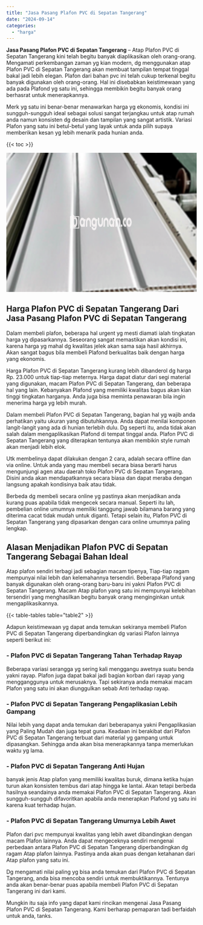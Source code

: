 ```yaml
---
title: "Jasa Pasang Plafon PVC di Sepatan Tangerang"
date: "2024-09-14"
categories: 
  - "harga"
---
```


**Jasa Pasang Plafon PVC di Sepatan Tangerang** – Atap Plafon PVC di Sepatan Tangerang kini telah begitu banyak diaplikasikan oleh orang-orang. Mengamati perkembangan zaman yg kian modern, dg menggunakan atap Plafon PVC di Sepatan Tangerang akan membuat tampilan tempat tinggal bakal jadi lebih elegan. Plafon dari bahan pvc ini telah cukup terkenal begitu banyak digunakan oleh orang-orang. Hal ini disebabkan keistimewaan yang ada pada Plafond yg satu ini, sehingga membikin begitu banyak orang berhasrat untuk menerapkannya.

Merk yg satu ini benar-benar menawarkan harga yg ekonomis, kondisi ini sungguh-sungguh ideal sebagai solusi sangat terjangkau untuk atap rumah anda namun konsisten dg desain dan tampilan yang sangat artistik. Variasi Plafon yang satu ini betul-betul yang layak untuk anda pilih supaya memberikan kesan yg lebih menarik pada hunian anda.

{{< toc >}}

![Jasa Pasang Plafon PVC di Sepatan Tangerang](/images/flafond-pvc-murah11.png)

## Harga Plafon PVC di Sepatan Tangerang Dari Jasa Pasang Plafon PVC di Sepatan Tangerang

Dalam membeli plafon, beberapa hal urgent yg mesti diamati ialah tingkatan harga yg dipasarkannya. Seseorang sangat memastikan akan kondisi ini, karena harga yg mahal dg kwalitas jelek akan sama saja hasil akhirnya. Akan sangat bagus bila membeli Plafond berkualitas baik dengan harga yang ekonomis.

Harga Plafon PVC di Sepatan Tangerang kurang lebih dibanderol dg harga Rp. 23.000 untuk tiap-tiap meternya. Harga dapat diatur dari segi material yang digunakan, macam Plafon PVC di Sepatan Tangerang, dan beberapa hal yang lain. Kebanyakan Plafond yang memiliki kwalitas bagus akan kian tinggi tingkatan harganya. Anda juga bisa meminta penawaran bila ingin menerima harga yg lebih murah.

Dalam membeli Plafon PVC di Sepatan Tangerang, bagian hal yg wajib anda perhatikan yaitu ukuran yang dibutuhkannya. Anda dapat menilai komponen langit-langit yang ada di hunian terlebih dulu. Dg seperti itu, anda tidak akan salah dalam mengaplikasikan Plafond di tempat tinggal anda. Plafon PVC di Sepatan Tangerang yang diterapkan tentunya akan membikin style rumah akan menjadi lebih elok.

Utk membelinya dapat dilakukan dengan 2 cara, adalah secara offline dan via online. Untuk anda yang mau membeli secara biasa berarti harus mengunjungi agen atau daerah toko Plafon PVC di Sepatan Tangerang. Disini anda akan mendapatkannya secara biasa dan dapat meraba dengan langsung apakah kondisinya baik atau tidak.

Berbeda dg membeli secara online yg pastinya akan menjadikan anda kurang puas apabila tidak mengecek secara manual. Seperti itu lah, pembelian online umumnya memiliki tanggung jawab bilamana barang yang diterima cacat tidak mudah untuk diganti. Tetapi selain itu, Plafon PVC di Sepatan Tangerang yang dipasarkan dengan cara online umumnya paling lengkap.

## Alasan Menjadikan Plafon PVC di Sepatan Tangerang Sebagai Bahan Ideal

Atap plafon sendiri terbagi jadi sebagian macam tipenya, Tiap-tiap ragam mempunyai nilai lebih dan kelemahannya tersendiri. Beberapa Plafond yang banyak digunakan oleh orang-orang baru-baru ini yakni Plafon PVC di Sepatan Tangerang. Macam Atap plafon yang satu ini mempunyai kelebihan tersendiri yang menghasilkan begitu banyak orang menginginkan untuk mengaplikasikannya.

{{< table-tables table="table2" >}}

Adapun keistimewaan yg dapat anda temukan sekiranya membeli Plafon PVC di Sepatan Tangerang diperbandingkan dg variasi Plafon lainnya seperti berikut ini:

### \- Plafon PVC di Sepatan Tangerang Tahan Terhadap Rayap

Beberapa variasi serangga yg sering kali menggangu awetnya suatu benda yakni rayap. Plafon juga dapat bakal jadi bagian korban dari rayap yang mengganggunya untuk merusaknya. Tapi sekiranya anda memakai macam Plafon yang satu ini akan diunggulkan sebab Anti terhadap rayap.

### \- Plafon PVC di Sepatan Tangerang Pengaplikasian Lebih Gampang

Nilai lebih yang dapat anda temukan dari beberapanya yakni Pengaplikasian yang Paling Mudah dan juga tepat guna. Keadaan ini berakibat dari Plafon PVC di Sepatan Tangerang terbuat dari material yg gampang untuk dipasangkan. Sehingga anda akan bisa menerapkannya tanpa memerlukan waktu yg lama.

### \- Plafon PVC di Sepatan Tangerang Anti Hujan

banyak jenis Atap plafon yang memiliki kwalitas buruk, dimana ketika hujan turun akan konsisten tembus dari atap hingga ke lantai. Akan tetapi berbeda hasilnya seandainya anda memakai Plafon PVC di Sepatan Tangerang. Akan sungguh-sungguh difavoritkan apabila anda menerapkan Plafond yg satu ini karena kuat terhadap hujan.

### \- Plafon PVC di Sepatan Tangerang Umurnya Lebih Awet

Plafon dari pvc mempunyai kwalitas yang lebih awet dibandingkan dengan macam Plafon lainnya. Anda dapat mengeceknya sendiri mengenai perbedaan antara Plafon PVC di Sepatan Tangerang diperbandingkan dg ragam Atap plafon lainnya. Pastinya anda akan puas dengan ketahanan dari Atap plafon yang satu ini.

Dg mengamati nilai paling yg bisa anda temukan dari Plafon PVC di Sepatan Tangerang, anda bisa mencoba sendiri untuk membuktikannya. Tentunya anda akan benar-benar puas apabila membeli Plafon PVC di Sepatan Tangerang ini dari kami.

Mungkin itu saja info yang dapat kami rincikan mengenai Jasa Pasang Plafon PVC di Sepatan Tangerang. Kami berharap pemaparan tadi berfaidah untuk anda, tanks.

